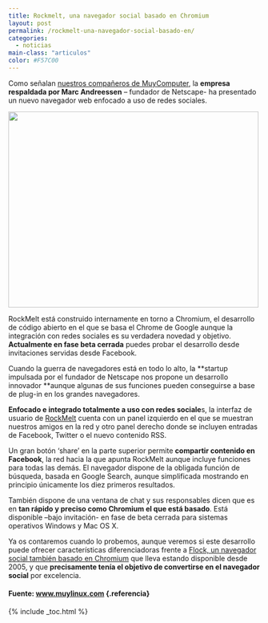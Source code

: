 ```yaml
---
title: Rockmelt, una navegador social basado en Chromium
layout: post
permalink: /rockmelt-una-navegador-social-basado-en/
categories:
  - noticias
main-class: "articulos"
color: #F57C00
---
```

Como señalan [nuestros compañeros de MuyComputer][1], la **empresa respaldada por Marc Andreessen** – fundador de Netscape- ha presentado un nuevo navegador web enfocado a uso de redes sociales.

[<img  title="Rockmelt" src="http://www.muylinux.com/assets/img/2010/11/Rockmelt-500x391.jpg" alt="" height="391" width="500" />][2]

RockMelt está construido internamente en torno a Chromium, el desarrollo de código abierto en el que se basa el Chrome de Google aunque la integración con redes sociales es su verdadera novedad y objetivo. **Actualmente en fase beta cerrada** puedes probar el desarrollo desde invitaciones servidas desde Facebook.

Cuando la guerra de navegadores está en todo lo alto, la&nbsp;**startup impulsada por el fundador de Netscape nos propone un desarrollo innovador **aunque algunas de sus funciones pueden conseguirse a base de plug-in en los grandes navegadores.

<p style="text-align: center;">
</p>

**Enfocado e integrado totalmente a uso con redes sociale**s, la interfaz de usuario de&nbsp;<a href="http://www.rockmelt.com/" target="_blank">RockMelt</a> cuenta con un panel izquierdo en el que se muestran nuestros amigos en la red y otro panel derecho donde se incluyen entradas de Facebook, Twitter o el nuevo contenido RSS.

Un gran botón ‘share’ en la parte superior permite&nbsp;**compartir contenido en Facebook**, la red hacia la que apunta RockMelt aunque incluye funciones para todas las demás. El navegador dispone de la obligada función de búsqueda, basada en Google Search, aunque simplificada mostrando en principio únicamente los diez primeros resultados.

También dispone de una ventana de chat y sus responsables dicen que es en&nbsp;**tan rápido y preciso como Chromium el que está basado**. Está disponible –bajo invitación- en fase de beta cerrada para sistemas operativos Windows y Mac OS X.

Ya os contaremos cuando lo probemos, aunque veremos si este desarrollo puede ofrecer características diferenciadoras frente a [Flock, un navegador social también basado en Chromium][3] que lleva estando disponible desde 2005, y que **precisamente tenía el objetivo de convertirse en el navegador social** por excelencia.

#### Fuente: <a href="http://www.muylinux.com" target="_blank">www.muylinux.com</a> {.referencia}



 [1]: http://www.muycomputer.com/Actualidad/Noticias/RockMelt-el-navegador-social/_wE9ERk2XxDC0g_DH3CC9QUuuHsX3wKj1cQZyau99m55NwZa46YIwMNsMxvxMpWok
 [2]: http://www.muylinux.com/assets/img/2010/11/Rockmelt.jpg
 [3]: http://www.muylinux.com/2010/06/16/flock-cambia-de-novia-antes-firefox-ahora-chromium

{% include _toc.html %}
